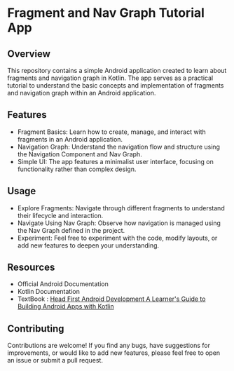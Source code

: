 # Fragment and Nav Graph Tutorial App

## Overview
This repository contains a simple Android application created to learn about fragments and navigation graph in Kotlin. The app serves as a practical tutorial to understand the basic concepts and implementation of fragments and navigation graph within an Android application.


## Features
- Fragment Basics: Learn how to create, manage, and interact with fragments in an Android application.
- Navigation Graph: Understand the navigation flow and structure using the Navigation Component and Nav Graph.
- Simple UI: The app features a minimalist user interface, focusing on functionality rather than complex design.


## Usage
- Explore Fragments: Navigate through different fragments to understand their lifecycle and interaction.
- Navigate Using Nav Graph: Observe how navigation is managed using the Nav Graph defined in the project.
- Experiment: Feel free to experiment with the code, modify layouts, or add new features to deepen your understanding.

  
## Resources
- Official Android Documentation
- Kotlin Documentation
- TextBook : [Head First Android Development A Learner's Guide to Building Android Apps with Kotlin](https://www.amazon.com/Head-First-Android-Development-Learners/dp/149207652X)

## Contributing
Contributions are welcome! If you find any bugs, have suggestions for improvements, or would like to add new features, please feel free to open an issue or submit a pull request.
